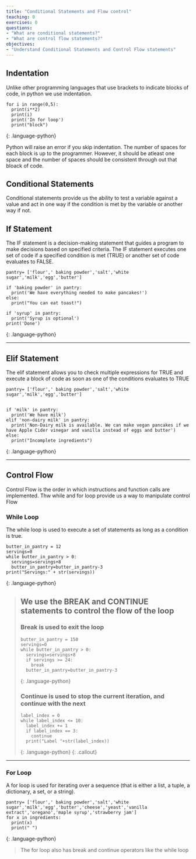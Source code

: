 ```yaml
---
title: "Conditional Statements and Flow control"
teaching: 0
exercises: 0
questions:
- "What are conditional statements?"
- "What are control flow statements?"
objectives:
- "Understand Conditional Statements and Control Flow statements"
---
```

## Indentation
Unlike other programming languages that use brackets to indicate blocks of code, in python we use indentation.
~~~
for i in range(0,5):
  print(i**2)
  print(i)
  print('In for loop')
  print("block")
~~~
{: .language-python}

Python will raise an error if you skip indentation. The number of spaces for each block is up to the programmer. However, it should be atleast one space and the number of spaces should be consistent through out that bloack of code.
## Conditional Statements
Conditional statements provide us the ability to test a variable against a value and act in one way if the condition is met by the variable or another way if not.

## If Statement

The IF statement is a decision-making statement that guides a program to make decisions based on specified criteria. The IF statement executes one set of code if a specified condition is met (TRUE) or another set of code evaluates to FALSE.

~~~
pantry= ['flour',' baking powder','salt','white sugar','milk','egg','butter']

if 'baking powder' in pantry:
  print('We have everything needed to make pancakes!')
else:
  print("You can eat toast!")

if 'syrup' in pantry:
  print('Syrup is optional')
print('Done')
~~~
{: .language-python}

---

## Elif Statement

The elif statement allows you to check multiple expressions for TRUE and execute a block of code as soon as one of the conditions evaluates to TRUE

~~~
pantry= ['flour',' baking powder','salt','white sugar','milk','egg','butter']


if 'milk' in pantry:
  print('We have milk')
elif 'non-dairy milk' in pantry:
  print('Non-Dairy milk is available. We can make vegan pancakes if we have Apple Cider vinegar and vanilla instead of eggs and butter')
else:
  print("Incomplete ingredients")
~~~
{: .language-python}

---
## Control Flow
Control Flow is the order in which instructions and function calls are implemented. Thw while and for loop provide us a way to manipulate control Flow

### While Loop

The while loop is used to execute a set of statements as long as a condition is true.

~~~
butter_in_pantry = 12
servings=0
while butter_in_pantry > 0:
  servings=servings+8
  butter_in_pantry=butter_in_pantry-3
print("Servings:" + str(servings))
~~~
{: .language-python}

> ## We use the BREAK and CONTINUE statements to control the flow of the loop
> ### Break is used to exit the loop
> ~~~
> butter_in_pantry = 150
> servings=0
> while butter_in_pantry > 0:
>   servings=servings+8
>   if servings >= 24:
>     break
>   butter_in_pantry=butter_in_pantry-3
> ~~~
> {: .language-python}
> 
> ### Continue is used to stop the current iteration, and continue with the next
> 
> ~~~
> label_index = 0
> while label_index <= 10:
>   label_index += 1
>   if label_index == 3:
>     continue
>   print("Label "+str(label_index))
>   ~~~
>   {: .language-python}
{: .callout}


---

### For Loop

A for loop is used for iterating over a sequence (that is either a list, a tuple, a dictionary, a set, or a string).

~~~
pantry= ['flour',' baking powder','salt','white sugar','milk','egg','butter','cheese','yeast','vanilla extract','oregano','maple syrup','strawberry jam']
for x in ingredients:
  print(x)
  print(" ")
~~~
{: .language-python}
> The for loop also has break and continue operators like the while loop




